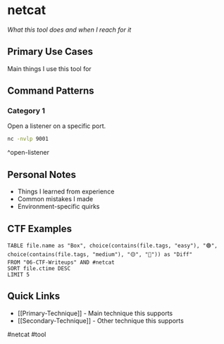 # netcat

_What this tool does and when I reach for it_

## Primary Use Cases

Main things I use this tool for

## Command Patterns

### Category 1

Open a listener on a specific port.
```bash
nc -nvlp 9001
```
^open-listener

## Personal Notes

- Things I learned from experience
- Common mistakes I made
- Environment-specific quirks

## CTF Examples

```dataview
TABLE file.name as "Box", choice(contains(file.tags, "easy"), "🟢", choice(contains(file.tags, "medium"), "🟡", "🔴")) as "Diff"
FROM "06-CTF-Writeups" AND #netcat
SORT file.ctime DESC
LIMIT 5
```

## Quick Links

- [[Primary-Technique]] - Main technique this supports
- [[Secondary-Technique]] - Other technique this supports

#netcat #tool
